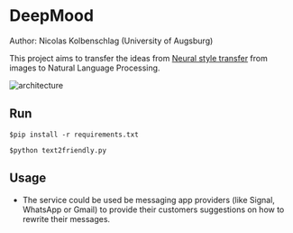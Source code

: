 # DeepMood

Author: Nicolas Kolbenschlag (University of Augsburg)

This project aims to transfer the ideas from [Neural style transfer](https://arxiv.org/abs/1508.06576) from images to Natural Language Processing.

![architecture](https://github.com/nicolaskolbenchlag/DeepMood/blob/main/images/Architecture.png)

## Run

```shell
$pip install -r requirements.txt
```

```shell
$python text2friendly.py
```

## Usage

* The service could be used be messaging app providers (like Signal, WhatsApp or Gmail) to provide their customers suggestions on how to rewrite their messages.
